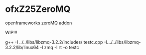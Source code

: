 ofxZ25ZeroMQ
============

openframeworks zeroMQ addon

WIP!!!

g++ -I ../../libs/libzmq-3.2.2/includes/ testc.cpp -L../../libs/libzmq-3.2.2/lib/linux64 -l zmq -l rt -o testc

